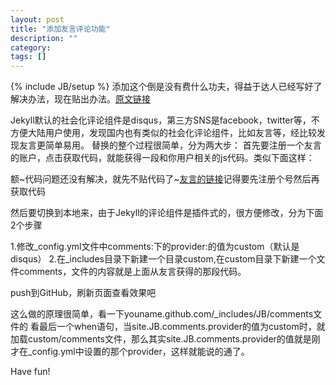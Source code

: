 ```yaml
---
layout: post
title: "添加友言评论功能"
description: ""
category: 
tags: []
---
```

{% include JB/setup %}
添加这个倒是没有费什么功夫，得益于达人已经写好了解决办法，现在贴出办法。<a href="http://joeyio.com/jekyll/2013/04/13/how-to-use-uyan-in-Jekyll/" targer="_blank">原文链接</a>
<p>Jekyll默认的社会化评论组件是disqus，第三方SNS是facebook，twitter等，不方便大陆用户使用，发现国内也有类似的社会化评论组件，比如友言等，经比较发现友言更简单易用。
替换的整个过程很简单，分为两大步： 首先要注册一个友言的账户，点击获取代码，就能获得一段和你用户相关的js代码。类似下面这样：</p>
额~代码问题还没有解决，就先不贴代码了~<a href="http://www.uyan.cc/" target="_blank">友言的链接</a>记得要先注册个号然后再获取代码
<p>然后要切换到本地来，由于Jekyll的评论组件是插件式的，很方便修改，分为下面2个步骤</p>
1.修改_config.yml文件中comments:下的provider:的值为custom（默认是disqus）
2.在_includes目录下新建一个目录custom,在custom目录下新建一个文件comments，文件的内容就是上面从友言获得的那段代码。
<p>push到GitHub，刷新页面查看效果吧</p>
<p>这么做的原理很简单，看一下youname.github.com/_includes/JB/comments文件的 看最后一个when语句，当site.JB.comments.provider的值为custom时，就加载custom/comments文件，那么其实site.JB.comments.provider的值就是刚才在_config.yml中设置的那个provider，这样就能说的通了。</p>
<p>Have fun!</p>